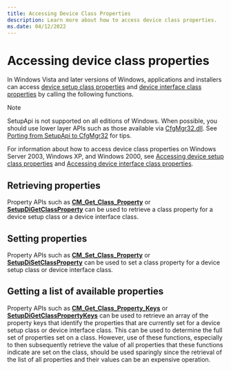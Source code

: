 ```yaml
---
title: Accessing Device Class Properties
description: Learn more about how to access device class properties.
ms.date: 04/12/2022
---
```


# Accessing device class properties

In Windows Vista and later versions of Windows, applications and installers can access [device setup class properties](accessing-device-setup-class-properties.md) and [device interface class properties](accessing-device-interface-class-properties.md) by calling the following functions.

> [!NOTE]
> SetupApi is not supported on all editions of Windows.  When possible, you should use lower layer APIs such as those available via [CfgMgr32.dll](/windows/win32/api/cfgmgr32/). See [Porting from SetupApi to CfgMgr32](porting-from-setupapi-to-cfgmgr32.md) for tips.

For information about how to access device class properties on Windows Server 2003, Windows XP, and Windows 2000, see [Accessing device setup class properties](accessing-device-setup-class-properties.md) and [Accessing device interface class properties](accessing-device-interface-class-properties.md).

## Retrieving properties

Property APIs such as [**CM_Get_Class_Property**](/windows/win32/api/cfgmgr32/nf-cfgmgr32-cm_get_class_propertyw) or [**SetupDiGetClassProperty**](/windows/win32/api/setupapi/nf-setupapi-setupdigetclasspropertyw) can be used to retrieve a class property for a device setup class or a device interface class.

## Setting properties

Property APIs such as [**CM_Set_Class_Property**](/windows/win32/api/cfgmgr32/nf-cfgmgr32-cm_set_class_propertyw) or [**SetupDiSetClassProperty**](/windows/win32/api/setupapi/nf-setupapi-setupdisetclasspropertyw) can be used to set a class property for a device setup class or device interface class.

## Getting a list of available properties

Property APIs such as [**CM_Get_Class_Property_Keys**](/windows/win32/api/cfgmgr32/nf-cfgmgr32-cm_get_class_property_keys) or [**SetupDiGetClassPropertyKeys**](/windows/win32/api/setupapi/nf-setupapi-setupdigetclasspropertykeys) can be used to retrieve an array of the property keys that identify the properties that are currently set for a device setup class or device interface class. This can be used to determine the full set of properties set on a class. However, use of these functions, especially to then subsequently retrieve the value of all properties that these functions indicate are set on the class, should be used sparingly since the retrieval of the list of all properties and their values can be an expensive operation.
